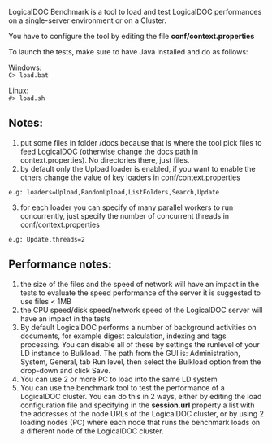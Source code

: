 LogicalDOC Benchmark is a tool to load and test LogicalDOC performances on a single-server environment or on a Cluster.

You have to configure the tool by editing the file **conf/context.properties**

To launch the tests, make sure to have Java installed and do as follows:

Windows:<br/>
`C> load.bat`

Linux:<br/>
`#> load.sh`

## Notes: ##
1. put some files in folder /docs because that is where the tool pick files to feed LogicalDOC
    (otherwise change the docs path in context.properties). No directories there, just files.	
2. by default only the Upload loader is enabled, if you want to enable the others change the value of key loaders in conf/context.properties
```Shell
e.g: loaders=Upload,RandomUpload,ListFolders,Search,Update
```
3. for each loader you can specify of many parallel workers to run concurrently, just specify the number of concurrent threads in conf/context.properties
```Shell
e.g: Update.threads=2
```
	
	
## Performance notes: ##
1. the size of the files and the speed of network will have an impact in the tests
    to evaluate the speed performance of the server it is suggested to use files < 1MB
2. the CPU speed/disk speed/network speed of the LogicalDOC server will have an impact in the tests
3. By default LogicalDOC performs a number of background activities on documents, for example digest calculation, indexing and tags processing.
 	You can disable all of these by settings the runlevel of your LD instance to Bulkload. 
	The path from the GUI is: Administration, System, General, tab Run level, then select the Bulkload option from the drop-down and click Save.
4. You can use 2 or more PC to load into the same LD system
5. You can use the benchmark tool to test the performance of a LogicalDOC cluster.
 	You can do this in 2 ways, either by editing the load configuration file and specifying in the **session.url** property a list with the addresses of the node URLs of the LogicalDOC cluster, or by using 2 loading nodes (PC) where each node that runs the benchmark loads on a different node of the LogicalDOC cluster.	
	
